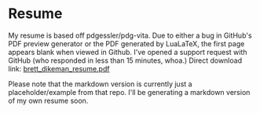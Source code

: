 # Resume

My resume is based off pdgessler/pdg-vita. Due to either a bug in GitHub's PDF preview generator or the PDF generated by LuaLaTeX, the first page appears blank when viewed in Github. I've opened a support request with GitHub (who responded in less than 15 minutes, whoa.) Direct download link: 
[brett_dikeman_resume.pdf](https://github.com/BrettDikeman/resume/raw/master/brett_dikeman_resume.pdf "Resume for Brett Dikeman, System Administrator")

Please note that the markdown version is currently just a placeholder/example from that repo. I'll be generating a markdown version of my own resume soon.
